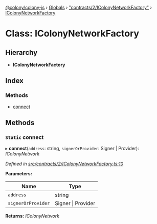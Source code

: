[@colony/colony-js](../README.md) › [Globals](../globals.md) › ["contracts/2/IColonyNetworkFactory"](../modules/_contracts_2_icolonynetworkfactory_.md) › [IColonyNetworkFactory](_contracts_2_icolonynetworkfactory_.icolonynetworkfactory.md)

# Class: IColonyNetworkFactory

## Hierarchy

* **IColonyNetworkFactory**

## Index

### Methods

* [connect](_contracts_2_icolonynetworkfactory_.icolonynetworkfactory.md#static-connect)

## Methods

### `Static` connect

▸ **connect**(`address`: string, `signerOrProvider`: Signer | Provider): *IColonyNetwork*

*Defined in [src/contracts/2/IColonyNetworkFactory.ts:10](https://github.com/JoinColony/colonyJS/blob/2830301/src/contracts/2/IColonyNetworkFactory.ts#L10)*

**Parameters:**

Name | Type |
------ | ------ |
`address` | string |
`signerOrProvider` | Signer &#124; Provider |

**Returns:** *IColonyNetwork*

